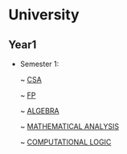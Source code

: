 # University

## Year1
  * Semester 1:
 
    ~ [CSA](https://github.com/oanag27/University/tree/main/Semester1/Computational%20Systems%20Architecture/Labs)
    
    ~ [FP](https://github.com/oanag27/University/tree/main/Semester1/Fundamentals%20of%20programming)
    
    ~ [ALGEBRA](https://github.com/oanag27/University/tree/main/Semester1/Algebra)
    
    ~ [MATHEMATICAL ANALYSIS](https://github.com/oanag27/University/tree/main/Semester1/Mathematical%20analysis)
    
    ~ [COMPUTATIONAL LOGIC](https://github.com/oanag27/University/tree/main/Semester1/Computational%20logic)
    

